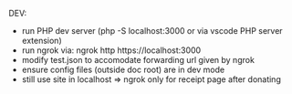 DEV:
 - run PHP dev server (php -S localhost:3000 or via vscode PHP server extension)
 - run ngrok via: ngrok http https://localhost:3000
 - modify test.json to accomodate forwarding url given by ngrok
 - ensure config files (outside doc root) are in dev mode
 - still use site in localhost => ngrok only for receipt page after donating